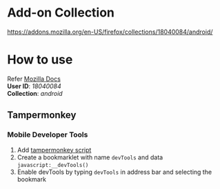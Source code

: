 # Add-on Collection
https://addons.mozilla.org/en-US/firefox/collections/18040084/android/  

# How to use
Refer [Mozilla Docs](https://support.mozilla.org/en-US/kb/extended-add-support)  
**User ID**: _18040084_  
**Collection**: _android_  

## Tampermonkey

### Mobile Developer Tools
1. Add [tampermonkey script](https://cdn.jsdelivr.net/gh/dhananjaipai/firefox-addons/devtools.user.js)
2. Create a bookmarklet with name `devTools` and data `javascript:__devTools()`
3. Enable devTools by typing `devTools` in address bar and selecting the bookmark

